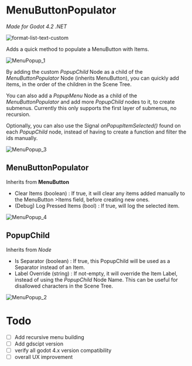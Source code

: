 # MenuButtonPopulator

*Made for Godot 4.2 .NET*

![format-list-text-custom](https://github.com/Toorah/Godot_MenuButtonPopulator/assets/8051137/5c1369d0-ce52-48c8-931f-59a5b4117ba6)

Adds a quick method to populate a MenuButton with Items.

![MenuPopup_1](https://github.com/Toorah/Godot_MenuButtonPopulator/assets/8051137/6de7eb7f-c468-4103-aabb-254cece6123f)

By adding the custom *PopupChild* Node as a child of the *MenuButtonPopulator* Node (inherits MenuButton), you can quickly add items, in the order of the children in the Scene Tree.

You can also add a *PopupMenu* Node as a child of the *MenuButtonPopulator* and add more *PopupChild* nodes to it, to create submenus. Currently this only supports the first layer of submenus, no recursion.

Optionally, you can also use the Signal *onPopupItemSelected()* found on each *PopupChild* node, instead of having to create a function and filter the ids manually.

![MenuPopup_3](https://github.com/Toorah/Godot_MenuButtonPopulator/assets/8051137/8bd9660f-1152-491b-a078-afdb10c048f8)




## MenuButtonPopulator
Inherits from **MenuButton**

- Clear Items (boolean) : If true, it will clear any items added manually to the MenuButton >Items field, before creating new ones.
- \(Debug) Log Pressed Items (bool) : If true, will log the selected item.

![MenuPopup_4](https://github.com/Toorah/Godot_MenuButtonPopulator/assets/8051137/9490f5a4-489d-4489-926a-9f82d51016a5)

## PopupChild
Inherits from *Node*

- Is Separator (boolean) : If true, this PopupChild will be used as a Separator instead of an Item.
- Label Override (string) : If not-empty, it will override the Item Label, instead of using the *PopupChild* Node Name. This can be useful for disallowed characters in the Scene Tree.

![MenuPopup_2](https://github.com/Toorah/Godot_MenuButtonPopulator/assets/8051137/1f845159-b231-467a-a31a-957b00b5826e)


# Todo
- [ ] Add recursive menu building
- [ ] Add gdscipt version
- [ ] verify all godot 4.x version compatibility
- [ ] overall UX improvement
